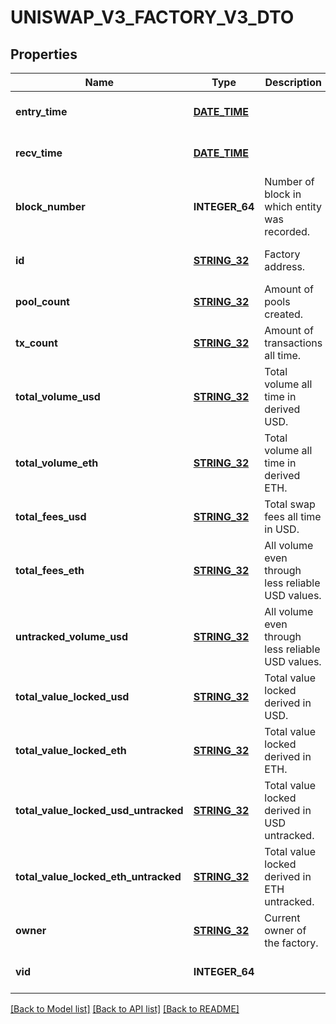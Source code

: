 # UNISWAP_V3_FACTORY_V3_DTO

## Properties
Name | Type | Description | Notes
------------ | ------------- | ------------- | -------------
**entry_time** | [**DATE_TIME**](DATE_TIME.md) |  | [optional] [default to null]
**recv_time** | [**DATE_TIME**](DATE_TIME.md) |  | [optional] [default to null]
**block_number** | **INTEGER_64** | Number of block in which entity was recorded. | [optional] [default to null]
**id** | [**STRING_32**](STRING_32.md) | Factory address. | [optional] [default to null]
**pool_count** | [**STRING_32**](STRING_32.md) | Amount of pools created. | [optional] [default to null]
**tx_count** | [**STRING_32**](STRING_32.md) | Amount of transactions all time. | [optional] [default to null]
**total_volume_usd** | [**STRING_32**](STRING_32.md) | Total volume all time in derived USD. | [optional] [default to null]
**total_volume_eth** | [**STRING_32**](STRING_32.md) | Total volume all time in derived ETH. | [optional] [default to null]
**total_fees_usd** | [**STRING_32**](STRING_32.md) | Total swap fees all time in USD. | [optional] [default to null]
**total_fees_eth** | [**STRING_32**](STRING_32.md) | All volume even through less reliable USD values. | [optional] [default to null]
**untracked_volume_usd** | [**STRING_32**](STRING_32.md) | All volume even through less reliable USD values. | [optional] [default to null]
**total_value_locked_usd** | [**STRING_32**](STRING_32.md) | Total value locked derived in USD. | [optional] [default to null]
**total_value_locked_eth** | [**STRING_32**](STRING_32.md) | Total value locked derived in ETH. | [optional] [default to null]
**total_value_locked_usd_untracked** | [**STRING_32**](STRING_32.md) | Total value locked derived in USD untracked. | [optional] [default to null]
**total_value_locked_eth_untracked** | [**STRING_32**](STRING_32.md) | Total value locked derived in ETH untracked. | [optional] [default to null]
**owner** | [**STRING_32**](STRING_32.md) | Current owner of the factory. | [optional] [default to null]
**vid** | **INTEGER_64** |  | [optional] [default to null]

[[Back to Model list]](../README.md#documentation-for-models) [[Back to API list]](../README.md#documentation-for-api-endpoints) [[Back to README]](../README.md)


